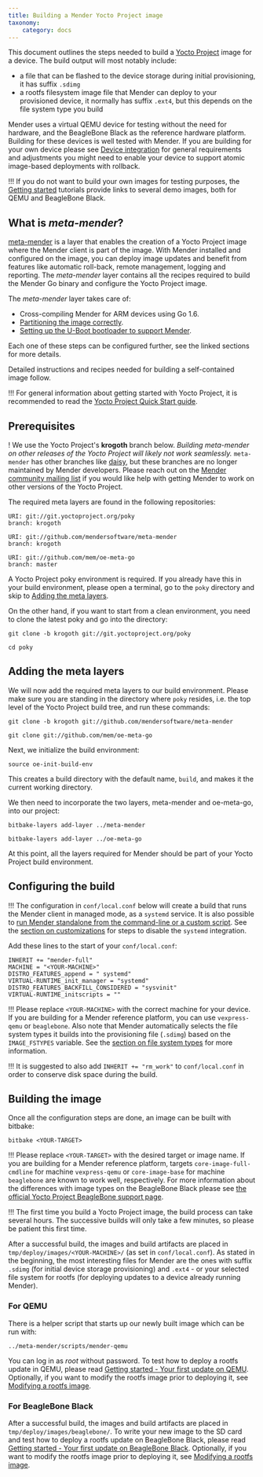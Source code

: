 ```yaml
---
title: Building a Mender Yocto Project image
taxonomy:
    category: docs
---
```


This document outlines the steps needed to build a [Yocto Project](https://www.yoctoproject.org/?target=_blank) image for a device.
The build output will most notably include:
* a file that can be flashed to the device storage during initial provisioning, it has suffix `.sdimg`
* a rootfs filesystem image file that Mender can deploy to your provisioned device, it normally has suffix `.ext4`, but this depends on the file system type you build

Mender uses a virtual QEMU device for testing without the need for hardware, and the BeagleBone Black as the reference hardware platform.
Building for these devices is well tested with Mender. If you are building for your own device
please see [Device integration](../../Devices) for general requirements and adjustments you might need
to enable your device to support atomic image-based deployments with rollback.

!!! If you do not want to build your own images for testing purposes, the [Getting started](../../Getting-started) tutorials provide links to several demo images, both for QEMU and BeagleBone Black.

## What is *meta-mender*?

[meta-mender](https://github.com/mendersoftware/meta-mender) is a layer that enables the creation of a Yocto Project image where the Mender client is part of the image. With Mender installed and configured on the image, you can deploy image updates and benefit from features like automatic roll-back, remote management, logging and reporting. The *meta-mender* layer contains all the recipes required to build the Mender Go binary and configure the Yocto Project image.

The *meta-mender* layer takes care of:

* Cross-compiling Mender for ARM devices using Go 1.6.
* [Partitioning the image correctly](../../Devices/Partition-layout).
* [Setting up the U-Boot bootloader to support Mender](../../Devices/Integrating-with-U-Boot).

Each one of these steps can be configured further, see the linked sections for more details.

Detailed instructions and recipes needed for building a self-contained image follow.

!!! For general information about getting started with Yocto Project, it is recommended to read the [Yocto Project Quick Start guide](http://www.yoctoproject.org/docs/2.1/yocto-project-qs/yocto-project-qs.html).

## Prerequisites

! We use the Yocto Project's **krogoth** branch below. *Building meta-mender on other releases of the Yocto Project will likely not work seamlessly.* `meta-mender` has other branches like [daisy](https://github.com/mendersoftware/meta-mender/tree/daisy), but these branches are no longer maintained by Mender developers. Please reach out on the [Mender community mailing list](https://groups.google.com/a/lists.mender.io/forum#!forum/mender) if you would like help with getting Mender to work on other versions of the Yocto Project.

The required meta layers are found in the following repositories:

```
URI: git://git.yoctoproject.org/poky
branch: krogoth

URI: git://github.com/mendersoftware/meta-mender
branch: krogoth

URI: git://github.com/mem/oe-meta-go
branch: master
```

A Yocto Project poky environment is required. If you already have 
this in your build environment, please open a terminal, go to the `poky`
directory and skip to [Adding the meta layers](#adding-the-meta-layers).


On the other hand, if you want to start from a clean environment,
you need to clone the latest poky and go into the directory:

```
git clone -b krogoth git://git.yoctoproject.org/poky
```

```
cd poky
```

## Adding the meta layers

We will now add the required meta layers to our build environment.
Please make sure you are standing in the directory where `poky` resides,
i.e. the top level of the Yocto Project build tree, and run these commands:

```
git clone -b krogoth git://github.com/mendersoftware/meta-mender
```
```
git clone git://github.com/mem/oe-meta-go
```


Next, we initialize the build environment:

```
source oe-init-build-env
```

This creates a build directory with the default name, ```build```, and makes it the
current working directory.

We then need to incorporate the two layers, meta-mender and oe-meta-go, into
our project:

```
bitbake-layers add-layer ../meta-mender
```
```
bitbake-layers add-layer ../oe-meta-go
```

At this point, all the layers required for Mender should be
part of your Yocto Project build environment.


## Configuring the build

!!! The configuration in `conf/local.conf` below will create a build that runs the Mender client in managed mode, as a `systemd` service. It is also possible to [run Mender standalone from the command-line or a custom script](../../Architecture/overview#modes-of-operation). See the [section on customizations](../Build-customizations#disabling-mender-as-a-system-service) for steps to disable the `systemd` integration.

Add these lines to the start of your `conf/local.conf`:

```
INHERIT += "mender-full"
MACHINE = "<YOUR-MACHINE>"
DISTRO_FEATURES_append = " systemd"
VIRTUAL-RUNTIME_init_manager = "systemd"
DISTRO_FEATURES_BACKFILL_CONSIDERED = "sysvinit"
VIRTUAL-RUNTIME_initscripts = ""
```

!!! Please replace `<YOUR-MACHINE>` with the correct machine for your device. If you are building for a Mender reference platform, you can use `vexpress-qemu` or `beaglebone`. Also note that Mender automatically selects the file system types it builds into the provisioning file (`.sdimg`) based on the `IMAGE_FSTYPES` variable. See the [section on file system types](../../Devices/Partition-layout#file-system-types) for more information.

!!! It is suggested to also add ```INHERIT += "rm_work"``` to ```conf/local.conf``` in order to conserve disk space during the build.

## Building the image

Once all the configuration steps are done, an image can be built with bitbake:

```
bitbake <YOUR-TARGET>
```

!!! Please replace `<YOUR-TARGET>` with the desired target or image name. If you are building for a Mender reference platform, targets `core-image-full-cmdline` for machine `vexpress-qemu` or `core-image-base` for machine `beaglebone` are known to work well, respectively. For more information about the differences with image types on the BeagleBone Black please see [the official Yocto Project BeagleBone support page](https://www.yoctoproject.org/downloads/bsps/krogoth21/beaglebone).

!!! The first time you build a Yocto Project image, the build process can take several hours. The successive builds will only take a few minutes, so please be patient this first time. 


After a successful build, the images and build artifacts are placed in `tmp/deploy/images/<YOUR-MACHINE>/`
(as set in `conf/local.conf`).
As stated in the beginning, the most interesting files for Mender are the ones with suffix `.sdimg`
(for initial device storage provisioning) and `.ext4` - or your selected file system for rootfs
(for deploying updates to a device already running Mender).

### For QEMU


There is a helper script that starts up our newly built image which can be run with:


```
../meta-mender/scripts/mender-qemu
```

You can log in as *root* without password. To test how to deploy a rootfs update in QEMU, please read [Getting started - Your first update on QEMU](../../Getting-started/Your-first-update-on-qemu#serve-a-rootfs-image-for-the-qemu-machine). Optionally, if you want to modify the rootfs image prior to deploying it, see [Modifying a rootfs image](../Modifying-a-rootfs-image).

### For BeagleBone Black


After a successful build, the images and build artifacts are placed in `tmp/deploy/images/beaglebone/`. To write your new image to the SD card and test how to deploy a rootfs update on BeagleBone Black, please read [Getting started - Your first update on BeagleBone Black](../../Getting-started/Your-first-update-on-BeagleBone#write-the-disk-image-to-the-sd-card). Optionally, if you want to modify the rootfs image prior to deploying it, see [Modifying a rootfs image](../Modifying-a-rootfs-image).
